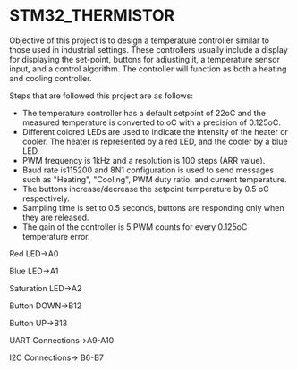 # STM32_THERMISTOR
Objective of this project is to design a temperature controller similar to those
used in industrial settings. These controllers usually include a display for displaying
the set-point, buttons for adjusting it, a temperature sensor input, and a control
algorithm. The controller will function as both a heating and cooling controller.

Steps that are followed this project are as follows:
- The temperature controller has a default setpoint of 22oC and the
measured temperature is converted to oC with a precision of 0.125oC.
- Different colored LEDs are used to indicate the intensity of the heater
or cooler. The heater is represented by a red LED, and the cooler by a
blue LED.
- PWM frequency is 1kHz and a resolution is 100 steps (ARR value).
- Baud rate is115200 and 8N1 configuration is used to send messages
such as "Heating", "Cooling", PWM duty ratio, and current
temperature.
- The buttons increase/decrease the setpoint temperature by 0.5 oC
respectively.
- Sampling time is set to 0.5 seconds, buttons are responding only when
they are released.
- The gain of the controller is 5 PWM counts for every 0.125oC
temperature error.

Red LED->A0

Blue LED->A1

Saturation LED->A2

Button DOWN->B12

Button UP->B13

UART Connections->A9-A10

I2C Connections-> B6-B7

